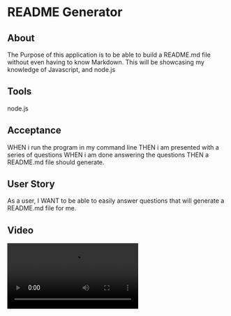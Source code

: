 # README Generator

## About

The Purpose of this application is to be able to build a README.md file without even having to know Markdown. 
This will be showcasing my knowledge of Javascript, and node.js

## Tools

node.js

## Acceptance
WHEN i run the program in my command line
THEN i am presented with a series of questions 
WHEN i am done answering the questions
THEN a README.md file should generate.

## User Story

As a user,
I WANT to be able to easily answer questions that will generate a README.md file for me. 

## Video

![Alt Text](assets\README_Generator_Video.webm)